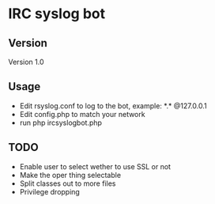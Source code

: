 IRC syslog bot
==============

Version
-------
Version 1.0

Usage
-----


* Edit rsyslog.conf to log to the bot, example: \*.\* @127.0.0.1
* Edit config.php to match your network
* run php ircsyslogbot.php


TODO
----
* Enable user to select wether to use SSL or not
* Make the oper thing selectable
* Split classes out to more files
* Privilege dropping
